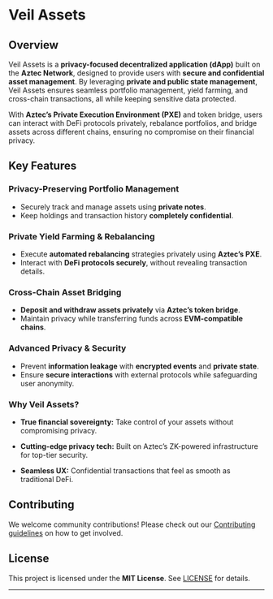 # Veil Assets

## Overview

Veil Assets is a **privacy-focused decentralized application (dApp)** built on the **Aztec Network**, designed to provide users with **secure and confidential asset management**. By leveraging **private and public state management**, Veil Assets ensures seamless portfolio management, yield farming, and cross-chain transactions, all while keeping sensitive data protected.

With **Aztec’s Private Execution Environment (PXE)** and token bridge, users can interact with DeFi protocols privately, rebalance portfolios, and bridge assets across different chains, ensuring no compromise on their financial privacy.

## Key Features

### Privacy-Preserving Portfolio Management

- Securely track and manage assets using **private notes**.
- Keep holdings and transaction history **completely confidential**.

### Private Yield Farming & Rebalancing

- Execute **automated rebalancing** strategies privately using **Aztec’s PXE**.
- Interact with **DeFi protocols securely**, without revealing transaction details.

### Cross-Chain Asset Bridging

- **Deposit and withdraw assets privately** via **Aztec’s token bridge**.
- Maintain privacy while transferring funds across **EVM-compatible chains**.

### Advanced Privacy & Security

- Prevent **information leakage** with **encrypted events** and **private state**.
- Ensure **secure interactions** with external protocols while safeguarding user anonymity.

### Why Veil Assets?

- **True financial sovereignty:** Take control of your assets without compromising privacy.

- **Cutting-edge privacy tech:** Built on Aztec’s ZK-powered infrastructure for top-tier security.

- **Seamless UX:** Confidential transactions that feel as smooth as traditional DeFi.

## Contributing

We welcome community contributions! Please check out our [Contributing guidelines](./CONTRIBUTING.md) on how to get involved.

## License

This project is licensed under the **MIT License**. See [LICENSE](./LICENSE.md) for details.

---
